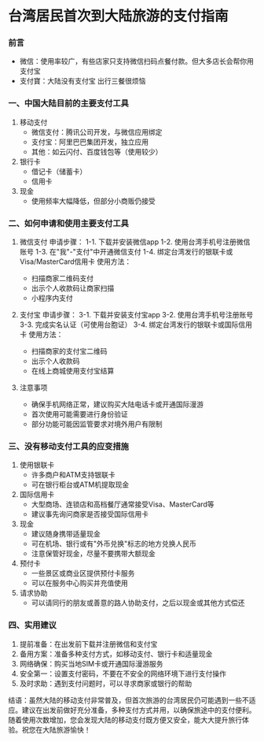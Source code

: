# 台湾居民首次到大陆旅游的支付指南

### 前言
- 微信：使用率较广，有些店家只支持微信扫码点餐付款。但大多店长会帮你用支付宝 
- 支付寶：大陆没有支付宝 出行三餐很烦恼

### 一、中国大陆目前的主要支付工具

1. 移动支付
   * 微信支付：腾讯公司开发，与微信应用绑定
   * 支付宝：阿里巴巴集团开发，独立应用
   * 其他：如云闪付、百度钱包等（使用较少）
3. 银行卡
   * 借记卡（储蓄卡）
   * 信用卡
4. 现金
   * 使用频率大幅降低，但部分小商贩仍接受

### 二、如何申请和使用主要支付工具

1. 微信支付 申请步骤： 1-1. 下载并安装微信app 1-2. 使用台湾手机号注册微信账号 1-3. 在"我"-"支付"中开通微信支付 1-4. 绑定台湾发行的银联卡或Visa/MasterCard信用卡 使用方法：
   * 扫描商家二维码支付
   * 出示个人收款码让商家扫描
   * 小程序内支付 

2. 支付宝 申请步骤： 3-1. 下载并安装支付宝app 3-2. 使用台湾手机号注册账号 3-3. 完成实名认证（可使用台胞证） 3-4. 绑定台湾发行的银联卡或国际信用卡 使用方法：
   * 扫描商家的支付宝二维码
   * 出示个人收款码
   * 在线上商城使用支付宝结算
3. 注意事项
   * 确保手机网络正常，建议购买大陆电话卡或开通国际漫游
   * 首次使用可能需要进行身份验证
   * 部分功能可能因监管要求对境外用户有限制

### 三、没有移动支付工具的应变措施

1. 使用银联卡
   * 许多商户和ATM支持银联卡
   * 可在银行柜台或ATM机提取现金
2. 国际信用卡
   * 大型商场、连锁店和高档餐厅通常接受Visa、MasterCard等
   * 建议事先询问商家是否接受国际信用卡
3. 现金
   * 建议随身携带适量现金
   * 可在机场、银行或有"外币兑换"标志的地方兑换人民币
   * 注意保管好现金，尽量不要携带大额现金
4. 预付卡
   * 一些景区或商业区提供预付卡服务
   * 可以在服务中心购买并充值使用
5. 请求协助
   * 可以请同行的朋友或善意的路人协助支付，之后以现金或其他方式偿还

### 四、实用建议

1. 提前准备：在出发前下载并注册微信和支付宝
2. 备用方案：准备多种支付方式，如移动支付、银行卡和适量现金
3. 网络确保：购买当地SIM卡或开通国际漫游服务
4. 安全第一：设置支付密码，不要在不安全的网络环境下进行支付操作
5. 及时求助：遇到支付问题时，可以寻求商家或银行的帮助

结语：虽然大陆的移动支付非常普及，但首次旅游的台湾居民仍可能遇到一些不适应。建议在出发前做好充分准备，多种支付方式并用，以确保旅途中的支付便利。随着使用次数增加，您会发现大陆的移动支付既方便又安全，能大大提升旅行体验。祝您在大陆旅游愉快！
